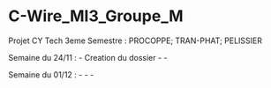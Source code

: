 # C-Wire_MI3_Groupe_M

 Projet CY Tech 3eme Semestre : PROCOPPE; TRAN-PHAT; PELISSIER

Semaine du 24/11 :
    - Creation du dossier
    -
    -

Semaine du 01/12 :
    -
    -
    -
    